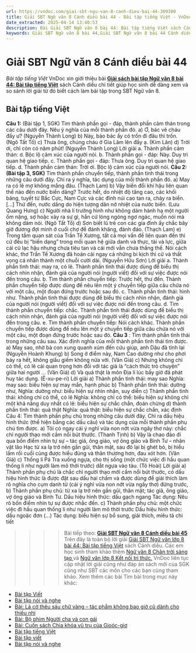 ```yaml
---
url: https://vndoc.com/giai-sbt-ngu-van-8-canh-dieu-bai-44-309300
title: Giải SBT Ngữ văn 8 Cánh diều bài 44 - Bài tập tiếng Việt - VnDoc.com
date_extracted: 2025-04-14 13:40:53
description: Bài Giải SBT Ngữ văn 8 bài 44: Bài tập tiếng Việt sách Cánh diều có đáp án chi tiết cho các bạn cùng tham khảo.
keywords: Giải SBT Ngữ văn 8 bài 44,Giải SBT Ngữ văn 8 bài 44 Cánh diều,Giải sách bài tập Ngữ văn CD lớp 8,Ngữ văn lớp 8 Cánh diều,giải bài tập ngữ văn lớp 8,Bài tập tiếng Việt,soạn bài ngữ văn 8,ôn tập ngữ văn 8
---
```


# Giải SBT Ngữ văn 8 Cánh diều bài 44
 _Bài tập tiếng Việt_
VnDoc xin giới thiệu bài [**Giải sách bài tập Ngữ văn 8 bài 44: Bài tập tiếng Việt**](<https://vndoc.com/giai-sbt-ngu-van-8-canh-dieu-bai-44-309300>) sách Cánh diều chi tiết giúp học sinh dễ dàng xem và so sánh lời giải từ đó biết cách làm bài tập trong SBT Ngữ văn 8.
## Bài tập tiếng Việt
**Câu 1:** \(Bài tập 1, SGK\) Tìm thành phần gọi - đáp, thành phần cảm thán trong các câu dưới đây. Nêu ý nghĩa của mỗi thành phần đó.
a\) Ơ, bác vẽ cháu đấy ư? \(Nguyễn Thành Long\)
b\) Này, bảo bác ấy có trốn đi đâu thì trốn. \(Ngô Tất Tố\)
c\) Thưa ông, chúng cháu ở Gia Lâm lên đấy ạ. \(Kim Lân\)
d\) Trời ơi, chỉ còn có năm phút\! \(Nguyễn Thành Long\)
Lời giải
a. Thành phần cảm thán: ơ. Bộc lộ cảm xúc của người nói.
b. Thành phần gọi - đáp: Này. Duy trì quan hệ giao tiếp.
c. Thành phần gọi - đáp: Thưa ông. Duy trì quan hệ giao tiếp.
d. Thành phần cảm thán: Trời ơi. Bộc lộ cảm xúc của người nói.
**Câu 2: \(Bài tập 3, SGK\)** Tìm thành phần chuyển tiếp, thành phần tình thái trong những câu dưới đây. Chỉ ra ý nghĩa, tác dụng của mỗi thành phần đó.
a\) May ra có lẽ mợ không mắng đâu. \(Thạch Lam\)
b\) Vậy biến đổi khí hậu liên quan thế nào đến nước biển dâng? Trước hết, do nhiệt độ tăng cao, các khối băng, tuyết từ Bắc Cực, Nam Cực và các đỉnh núi cao tan ra, chảy ra biển. \[...\] Thứ đến, nước dâng do hiện tượng dãn nở nhiệt của nước biển. \(Lưu Quang Hưng\)
c\) Người nhà lí trưởng hình như không dám hành hạ một người ốm nặng, sợ hoặc xảy ra sự gì, hắn cứ lóng ngóng ngơ ngác, muốn nói mà không dám nói. \(Ngô Tất Tố\)
d\) Sơn biết lũ trẻ con các gia đình ấy chắc bây giờ đương đợi mình ở cuối chợ để đánh khăng, đánh đáo. \(Thạch Lam\)
e\) Trong tầm quan sát của Trần Tế Xương, tất cả mọi vấn đề liên quan đến thì cử đều bị “biến dạng” trong mối quan hệ giữa danh và thực, tài và lực, giữa cái cũ lạc hậu nhưng chưa tiêu tan và cái mới vẫn chưa thắng thế. Nói cách khác, thơ Trần Tế Xương đã hoán cải ngay cả những bi kịch thi cử và thất vọng cá nhân thành một chuỗi cười dài. \(Nguyễn Hữu Sơn\)
Lời giải
a. Thành phần tình thái: may ra, có lẽ. Thành phần tình thái được dùng để biểu thị cách nhìn nhận, đánh giá của người nói \(người viết\) đối với sự việc được nói đến trong câu.
b. Tìm thành phần chuyển tiếp: Trước hết, thư đến. Thành phần chuyển tiếp được dùng để nêu lên một ý chuyển tiếp giữa câu chứa nó với một câu, một đoạn đứng trước hoặc sau đó.
c. Thành phần tình thái: hình như. Thành phần tình thái được dùng để biểu thị cách nhìn nhận, đánh giá của người nói \(người viết\) đối với sự việc được nói đến trong câu.
d. Tìm thành phần chuyển tiếp: chắc. Thành phần tình thái được dùng để biểu thị cách nhìn nhận, đánh giá của người nói \(người viết\) đối với sự việc được nói đến trong câu.
e. Tìm thành phần chuyển tiếp: Nói cách khác. Thành phần chuyển tiếp được dùng để nêu lên một ý chuyển tiếp giữa câu chứa nó với một câu, một đoạn đứng trước hoặc sau đó.
**Câu 3** : Tìm thành phần tình thái trong những câu sau. Xác định nghĩa của mỗi thành phần tình thái tìm được.
a\) May sao, nhờ bà con xung quanh xúm đến cứu giúp, anh Dậu đã tỉnh lại \(Nguyễn Hoành Khung\)
b\) Song ở điểm này, Nam Cao dường như cho phơi bày ra hết, không giấu giếm không nửa vời. \(Văn Giá\)
c\) Nhưng không chỉ có thể, có lẽ cái quan trọng hơn đối với tác giả là “cách thức trò chuyện” giữa hai người ... \(Văn Giá\)
d\) Và quả thật là môn Địa lí lúc bấy giờ đã phát huy tác dụng. \(Ê-xu-pe-ri\)
Lời giải
a\) Thành phần tình thái: may sao
Nghĩa:
may sao: biểu hiện sự may mắn, hạnh phúc
b\) Thành phần tình thái: dường như,
Nghĩa: dường như: biểu hiện sự nhìn nhận, suy diễn
c\) Thành phần tình thái: không chỉ có thể, có lẽ
Nghĩa: không chỉ có thể: biểu hiện sự không chỉ một khả năng duy nhất
có lẽ: biểu hiện sự chắc chắn, đoán chừng
d\) thành phần tình thái: quả thật
Nghĩa: quả thật: biểu hiện sự chắc chắn, xác định
Câu 4: Tìm thành phần phụ chủ trong những câu dưới đây. Chỉ ra dấu hiệu hình thức \(thể hiện bằng các dấu câu\) và tác dụng của mỗi thành phần phụ chú tìm được.
a\) Tôi có ngay cái ý nghĩ vừa non nớt vừa ngây thơ này: chắc chỉ người thạo mới cầm nổi bút thước. \(Thanh Tịnh\)
b\) Vậy là chao đảo đi qua bốn điểm nhìn tự sự – tác giả, ông giáo, vợ ông giáo và Binh Tư – nhân vật lão Hạc từ xa lạ trở nên gần gũi, thân mật, sau đó lại bị ghét bỏ, bị hiểu lầm rồi cuối cùng được hiểu đúng và thân thương hơn, đau xót hơn. \(Văn Giá\)
c\) Thống lí Pá Tra xuống ngựa, cho thị sống \(một chức việc đi hầu quan thống li như người làm mõ thời trước\) dắt ngựa vào tàu. \(Tô Hoài\)
Lời giải
a\) Thành phần phụ chú là chắc chỉ người thạo mới cầm nổi bút thước, có dấu hiệu hình thức là được đặt sau dấu hai chấm và được dùng để giải thích làm rõ nghĩa cho cụm danh từ \(cái ý nghĩ vừa non nớt vừa ngây thơ\) đứng trước,
b\) Thành phần phụ chủ: từ xa lạ trở nên gần gũi, thân mật; tác giả, ông giáo, vợ ông giáo và Binh Tư.
Dấu hiệu hình thức: dấu gạch ngang
Tác dụng: Nêu rõ bốn điểm nhìn tự sự được nhắc đến.
c\) Thành phần phụ chủ: một chức việc đi hầu quan thống li như người làm mõ thời trước
Dấu hiệu hình thức: dấu ngoặc đơn \(...\)
Tác dụng: biểu hiện sự bổ sung, giải thích, miêu tả chi tiết
>>>> Bài tiếp theo: **[Giải SBT Ngữ văn 8 Cánh diều bài 45](<https://vndoc.com/giai-sbt-ngu-van-8-canh-dieu-bai-45-309302>)**
Trên đây là toàn bộ lời giải [Giải SBT Ngữ văn lớp 8 bài 44: Bài tập tiếng Việt](<https://vndoc.com/giai-sbt-ngu-van-8-canh-dieu-bai-44-309300>) sách Cánh diều. Các em học sinh tham khảo thêm [Ngữ văn 8 Chân trời sáng tạo ](<https://vndoc.com/ngu-van-8-chan-troi-sang-tao>)và [Ngữ văn lớp 8 Kết nối tri thức.](<https://vndoc.com/ngu-van-8-ket-noi-tri-thuc>) VnDoc liên tục cập nhật lời giải cũng như đáp án sách mới của SGK cũng như SBT các môn cho các bạn cùng tham khảo.
Xem thêm các bài Tìm bài trong mục này khác:
  * [Bài tập Viết](</giai-sbt-ngu-van-8-canh-dieu-bai-45-309302>)
  * [Bài tập nói và nghe](</giai-sbt-ngu-van-8-canh-dieu-bai-46-309304>)
  * [Bài: Lá cờ thêu sáu chữ vàng – tác phẩm không bao giờ cũ dành cho thiếu nhi](</giai-sbt-ngu-van-8-canh-dieu-bai-47-309305>)
  * [Bài: Bộ phim Người cha và con gái](</giai-sbt-ngu-van-8-canh-dieu-bai-48-309307>)
  * [Bài: Cuốn sách Chìa khóa vũ trụ của Gioóc-giơ](</giai-sbt-ngu-van-8-canh-dieu-bai-49-309309>)
  * [Bài tập tiếng Việt](</giai-sbt-ngu-van-8-canh-dieu-bai-50-309334>)
  * [Bài tập viết](</giai-sbt-ngu-van-8-canh-dieu-bai-51-309335>)
  * [Bài tập nói và nghe](</giai-sbt-ngu-van-8-canh-dieu-bai-52-309336>)

